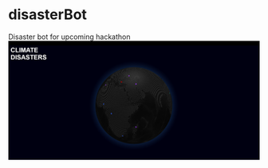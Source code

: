 # disasterBot
Disaster bot for upcoming hackathon
[![Watch the video](image.png)](https://www.youtube.com/watch?v=_PGgKjO7jzk&ab_channel=NeutrinoCat)

